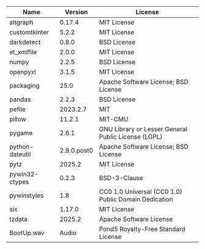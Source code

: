 | Name                      | Version     | License                                                        |
|---------------------------|-------------|----------------------------------------------------------------|
| altgraph                  | 0.17.4      | MIT License                                                    |
| customtkinter             | 5.2.2       | MIT License                                                    |
| darkdetect                | 0.8.0       | BSD License                                                    |
| et_xmlfile                | 2.0.0       | MIT License                                                    |
| numpy                     | 2.2.5       | BSD License                                                    |
| openpyxl                  | 3.1.5       | MIT License                                                    |
| packaging                 | 25.0        | Apache Software License; BSD License                           |
| pandas                    | 2.2.3       | BSD License                                                    |
| pefile                    | 2023.2.7    | MIT                                                            |
| pillow                    | 11.2.1      | MIT-CMU                                                        |
| pygame                    | 2.6.1       | GNU Library or Lesser General Public License (LGPL)            |
| python-dateutil           | 2.9.0.post0 | Apache Software License; BSD License                           |
| pytz                      | 2025.2      | MIT License                                                    |
| pywin32-ctypes            | 0.2.3       | BSD-3-Clause                                                   |
| pywinstyles               | 1.8         | CC0 1.0 Universal (CC0 1.0) Public Domain Dedication           |
| six                       | 1.17.0      | MIT License                                                    |
| tzdata                    | 2025.2      | Apache Software License                                        |
| BootUp.wav                | Audio       | Pond5 Royalty-Free Standard License                            | 
